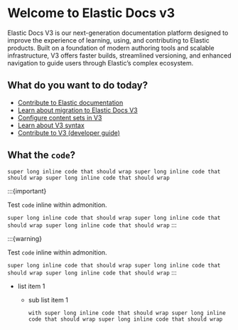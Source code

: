 # Welcome to Elastic Docs v3

Elastic Docs V3 is our next-generation documentation platform designed to improve the experience of learning, using, and contributing to Elastic products. Built on a foundation of modern authoring tools and scalable infrastructure, V3 offers faster builds, streamlined versioning, and enhanced navigation to guide users through Elastic’s complex ecosystem.

## What do you want to do today?

* [Contribute to Elastic documentation](./contribute/index.md)
* [Learn about migration to Elastic Docs V3](./migration/index.md)
* [Configure content sets in V3](./configure/index.md)
* [Learn about V3 syntax](./syntax/index.md)
* [Contribute to V3 (developer guide)](./development/index.md)


## What the `code`?



`super long inline code that should wrap super long inline code that should wrap super long inline code that should wrap`


:::{important}

Test `code` inline within admonition.

`super long inline code that should wrap super long inline code that should wrap super long inline code that should wrap`
:::

:::{warning}

Test `code` inline within admonition.

`super long inline code that should wrap super long inline code that should wrap super long inline code that should wrap`
:::


- list item 1
    - sub list item 1 

        `with super long inline code that should wrap super long inline code that should wrap super long inline code that should wrap`
